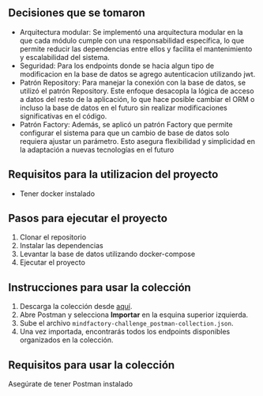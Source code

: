 ## Decisiones que se tomaron

- Arquitectura modular: Se implementó una arquitectura modular en la que cada módulo cumple con una responsabilidad específica, lo que permite reducir las dependencias entre ellos y facilita el mantenimiento y escalabilidad del sistema.
- Seguridad: Para los endpoints donde se hacia algun tipo de modificacion en la base de datos se agrego autenticacion utilizando jwt.
- Patrón Repository: Para manejar la conexión con la base de datos, se utilizó el patrón Repository. Este enfoque desacopla la lógica de acceso a datos del resto de la aplicación, lo que hace posible cambiar el ORM o incluso la base de datos en el futuro sin realizar modificaciones significativas en el código.
- Patrón Factory: Además, se aplicó un patrón Factory que permite configurar el sistema para que un cambio de base de datos solo requiera ajustar un parámetro. Esto asegura flexibilidad y simplicidad en la adaptación a nuevas tecnologías en el futuro

## Requisitos para la utilizacion del proyecto

- Tener docker instalado

## Pasos para ejecutar el proyecto

1. Clonar el repositorio
2. Instalar las dependencias
3. Levantar la base de datos utilizando docker-compose
4. Ejecutar el proyecto

## Instrucciones para usar la colección

1. Descarga la colección desde [aquí](./mindfactory-challenge_postman-collection.json).
2. Abre Postman y selecciona **Importar** en la esquina superior izquierda.
3. Sube el archivo `mindfactory-challenge_postman-collection.json`.
4. Una vez importada, encontrarás todos los endpoints disponibles organizados en la colección.

## Requisitos para usar la colección

Asegúrate de tener Postman instalado
